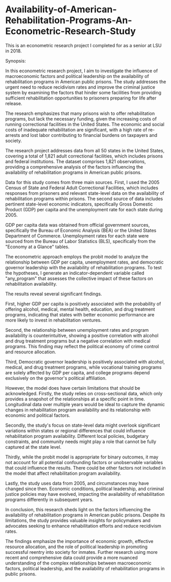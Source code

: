 # Availability-of-American-Rehabilitation-Programs-An-Econometric-Research-Study

This is an econometric research project I completed for as a senior at LSU in 2018.

Synopsis:

In this econometric research project, I aim to investigate the influence of macroeconomic factors and political leadership on the 
availability of rehabilitation programs in American public prisons. The study addresses the urgent need to reduce recidivism rates and 
improve the criminal justice system by examining the factors that hinder some facilities from providing sufficient rehabilitation 
opportunities to prisoners preparing for life after release.

The research emphasizes that many prisons wish to offer rehabilitation programs, but lack the necessary funding, given the increasing costs of running correctional facilities in the United States. The economic and social costs of inadequate rehabilitation are significant, with a high rate of re-arrests and lost labor contributing to financial burdens on taxpayers and society.

The research project addresses data from all 50 states in the United States, covering a total of 1,821 adult correctional facilities, which includes prisons and federal institutions. The dataset comprises 1,821 observations, providing a comprehensive analysis of the factors influencing the availability of rehabilitation programs in American public prisons.

Data for this study comes from three main sources. First, I used the 2005 Census of State and Federal Adult Correctional Facilities, which includes responses from prisoners and relevant state-level data on the availability of rehabilitation programs within prisons. The second source of data includes pertinent state-level economic indicators, specifically Gross Domestic Product (GDP) per capita and the unemployment rate for each state during 2005.

GDP per capita data was obtained from official government sources, specifically the Bureau of Economic Analysis (BEA) or the United States Department of Commerce. Unemployment rates for each state were sourced from the Bureau of Labor Statistics (BLS), specifically from the "Economy at a Glance" tables.

The econometric approach employs the probit model to analyze the relationship between GDP per capita, unemployment rates, and democratic governor leadership with the availability of rehabilitation programs. To test the hypotheses, I generate an indicator-dependent variable called "any_program" that assesses the collective impact of these factors on rehabilitation availability.

The results reveal several significant findings. 

First, higher GDP per capita is positively associated with the probability of offering alcohol, medical, mental health, education, and drug treatment programs, indicating that states with better economic performance are more likely to invest in rehabilitation ventures. 

Second, the relationship between unemployment rates and program availability is counterintuitive, showing a positive correlation with alcohol and drug treatment programs but a negative correlation with medical programs. This finding may reflect the political economy of crime control and resource allocation. 

Third, Democratic governor leadership is positively associated with alcohol, medical, and drug treatment programs, while vocational training programs are solely affected by GDP per capita, and college programs depend exclusively on the governor's political affiliation.

However, the model does have certain limitations that should be acknowledged. Firstly, the study relies on cross-sectional data, which only provides a snapshot of the relationships at a specific point in time. Longitudinal data over multiple years would be ideal to capture the dynamic changes in rehabilitation program availability and its relationship with economic and political factors.

Secondly, the study's focus on state-level data might overlook significant variations within states or regional differences that could influence rehabilitation program availability. Different local policies, budgetary constraints, and community needs might play a role that cannot be fully captured at the state level.

Thirdly, while the probit model is appropriate for binary outcomes, it may not account for all potential confounding factors or unobservable variables that could influence the results. There could be other factors not included in the model that affect rehabilitation program availability.

Lastly, the study uses data from 2005, and circumstances may have changed since then. Economic conditions, political leadership, and criminal justice policies may have evolved, impacting the availability of rehabilitation programs differently in subsequent years.

In conclusion, this research sheds light on the factors influencing the availability of rehabilitation programs in American public prisons. Despite its limitations, the study provides valuable insights for policymakers and advocates seeking to enhance rehabilitation efforts and reduce recidivism rates. 

The findings emphasize the importance of economic growth, effective resource allocation, and the role of political leadership in promoting successful reentry into society for inmates. Further research using more recent and comprehensive data could provide a more nuanced understanding of the complex relationships between macroeconomic factors, political leadership, and the availability of rehabilitation programs in public prisons.
